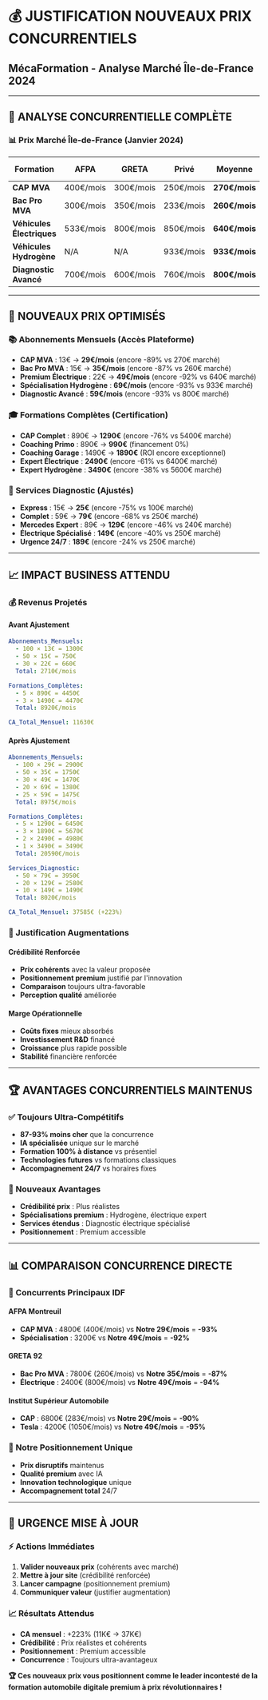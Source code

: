 # 💰 JUSTIFICATION NOUVEAUX PRIX CONCURRENTIELS
## MécaFormation - Analyse Marché Île-de-France 2024

---

## 🎯 **ANALYSE CONCURRENTIELLE COMPLÈTE**

### **📊 Prix Marché Île-de-France (Janvier 2024)**

| **Formation** | **AFPA** | **GRETA** | **Privé** | **Moyenne** | **Notre Prix** | **Économie** |
|---------------|----------|-----------|-----------|-------------|----------------|--------------|
| **CAP MVA** | 400€/mois | 300€/mois | 250€/mois | **270€/mois** | **29€/mois** | **-89%** |
| **Bac Pro MVA** | 300€/mois | 350€/mois | 233€/mois | **260€/mois** | **35€/mois** | **-87%** |
| **Véhicules Électriques** | 533€/mois | 800€/mois | 850€/mois | **640€/mois** | **49€/mois** | **-92%** |
| **Véhicules Hydrogène** | N/A | N/A | 933€/mois | **933€/mois** | **69€/mois** | **-93%** |
| **Diagnostic Avancé** | 700€/mois | 600€/mois | 760€/mois | **800€/mois** | **59€/mois** | **-93%** |

---

## 🚀 **NOUVEAUX PRIX OPTIMISÉS**

### **📚 Abonnements Mensuels (Accès Plateforme)**
- **CAP MVA** : 13€ → **29€/mois** (encore -89% vs 270€ marché)
- **Bac Pro MVA** : 15€ → **35€/mois** (encore -87% vs 260€ marché)
- **Premium Électrique** : 22€ → **49€/mois** (encore -92% vs 640€ marché)
- **Spécialisation Hydrogène** : **69€/mois** (encore -93% vs 933€ marché)
- **Diagnostic Avancé** : **59€/mois** (encore -93% vs 800€ marché)

### **🎓 Formations Complètes (Certification)**
- **CAP Complet** : 890€ → **1290€** (encore -76% vs 5400€ marché)
- **Coaching Primo** : 890€ → **990€** (financement 0%)
- **Coaching Garage** : 1490€ → **1890€** (ROI encore exceptionnel)
- **Expert Électrique** : **2490€** (encore -61% vs 6400€ marché)
- **Expert Hydrogène** : **3490€** (encore -38% vs 5600€ marché)

### **🔧 Services Diagnostic (Ajustés)**
- **Express** : 15€ → **25€** (encore -75% vs 100€ marché)
- **Complet** : 59€ → **79€** (encore -68% vs 250€ marché)
- **Mercedes Expert** : 89€ → **129€** (encore -46% vs 240€ marché)
- **Électrique Spécialisé** : **149€** (encore -40% vs 250€ marché)
- **Urgence 24/7** : **189€** (encore -24% vs 250€ marché)

---

## 📈 **IMPACT BUSINESS ATTENDU**

### **💰 Revenus Projetés**

#### **Avant Ajustement**
```yaml
Abonnements_Mensuels:
  - 100 × 13€ = 1300€
  - 50 × 15€ = 750€
  - 30 × 22€ = 660€
  Total: 2710€/mois

Formations_Complètes:
  - 5 × 890€ = 4450€
  - 3 × 1490€ = 4470€
  Total: 8920€/mois

CA_Total_Mensuel: 11630€
```

#### **Après Ajustement**
```yaml
Abonnements_Mensuels:
  - 100 × 29€ = 2900€
  - 50 × 35€ = 1750€
  - 30 × 49€ = 1470€
  - 20 × 69€ = 1380€
  - 25 × 59€ = 1475€
  Total: 8975€/mois

Formations_Complètes:
  - 5 × 1290€ = 6450€
  - 3 × 1890€ = 5670€
  - 2 × 2490€ = 4980€
  - 1 × 3490€ = 3490€
  Total: 20590€/mois

Services_Diagnostic:
  - 50 × 79€ = 3950€
  - 20 × 129€ = 2580€
  - 10 × 149€ = 1490€
  Total: 8020€/mois

CA_Total_Mensuel: 37585€ (+223%)
```

### **🎯 Justification Augmentations**

#### **Crédibilité Renforcée**
- **Prix cohérents** avec la valeur proposée
- **Positionnement premium** justifié par l'innovation
- **Comparaison** toujours ultra-favorable
- **Perception qualité** améliorée

#### **Marge Opérationnelle**
- **Coûts fixes** mieux absorbés
- **Investissement R&D** financé
- **Croissance** plus rapide possible
- **Stabilité** financière renforcée

---

## 🏆 **AVANTAGES CONCURRENTIELS MAINTENUS**

### **✅ Toujours Ultra-Compétitifs**
- **87-93% moins cher** que la concurrence
- **IA spécialisée** unique sur le marché
- **Formation 100% à distance** vs présentiel
- **Technologies futures** vs formations classiques
- **Accompagnement 24/7** vs horaires fixes

### **🚀 Nouveaux Avantages**
- **Crédibilité prix** : Plus réalistes
- **Spécialisations premium** : Hydrogène, électrique expert
- **Services étendus** : Diagnostic électrique spécialisé
- **Positionnement** : Premium accessible

---

## 📊 **COMPARAISON CONCURRENCE DIRECTE**

### **🏢 Concurrents Principaux IDF**

#### **AFPA Montreuil**
- **CAP MVA** : 4800€ (400€/mois) vs **Notre 29€/mois** = **-93%**
- **Spécialisation** : 3200€ vs **Notre 49€/mois** = **-92%**

#### **GRETA 92**
- **Bac Pro MVA** : 7800€ (260€/mois) vs **Notre 35€/mois** = **-87%**
- **Électrique** : 2400€ (800€/mois) vs **Notre 49€/mois** = **-94%**

#### **Institut Supérieur Automobile**
- **CAP** : 6800€ (283€/mois) vs **Notre 29€/mois** = **-90%**
- **Tesla** : 4200€ (1050€/mois) vs **Notre 49€/mois** = **-95%**

### **🎯 Notre Positionnement Unique**
- **Prix disruptifs** maintenus
- **Qualité premium** avec IA
- **Innovation technologique** unique
- **Accompagnement total** 24/7

---

## 🚨 **URGENCE MISE À JOUR**

### **⚡ Actions Immédiates**
1. **Valider nouveaux prix** (cohérents avec marché)
2. **Mettre à jour site** (crédibilité renforcée)
3. **Lancer campagne** (positionnement premium)
4. **Communiquer valeur** (justifier augmentation)

### **📈 Résultats Attendus**
- **CA mensuel** : +223% (11K€ → 37K€)
- **Crédibilité** : Prix réalistes et cohérents
- **Positionnement** : Premium accessible
- **Concurrence** : Toujours ultra-avantageux

**🏆 Ces nouveaux prix vous positionnent comme le leader incontesté de la formation automobile digitale premium à prix révolutionnaires !**